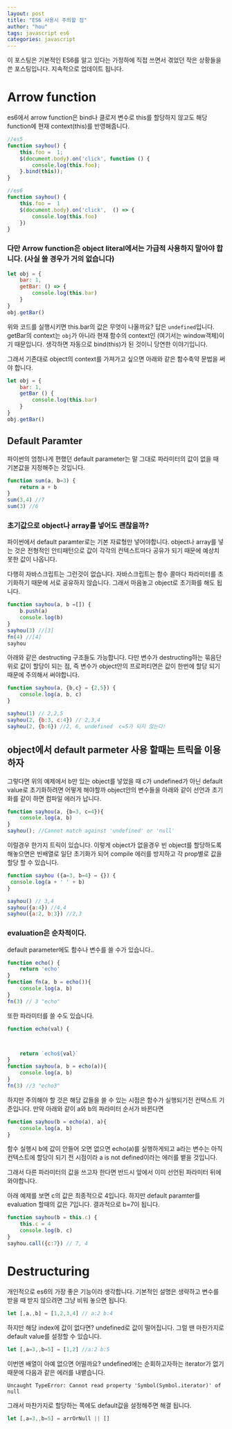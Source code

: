 ```yaml
---
layout: post
title: "ES6 사용시 주의할 점"
author: "hou"
tags: javascript es6
categories: javascript
---
```


이 포스팅은 기본적인 ES6를 알고 있다는 가정하에 직접 쓰면서 겪었던 작은 상황들을 쓴 포스팅입니다. 지속적으로 업데이트 됩니다. 

# Arrow function
es6에서 arrow function은 bind나 클로저 변수로 this를 할당하지 않고도 해당 function에 현재 context(this)를 반영해줍니다.

```js
//es5
function sayhou() {
    this.foo =  1; 
    $(document.body).on('click', function () {   
        console.log(this.foo);
    }.bind(this));
}

//es6
function sayhou() {
    this.foo =  1 
    $(document.body).on('click',  () => {   
        console.log(this.foo)
    })
}
```
### 다만 Arrow function은 object literal에서는 가급적 사용하지 말아야 합니다. (사실 쓸 경우가 거의 없습니다)
```js
let obj = {
    bar: 1,
    getBar: () => {
        console.log(this.bar)
    }
}
obj.getBar()

```
위와 코드를 실행시키면 this.bar의 값은 무엇이 나올까요? 답은 ``undefined``입니다. getBar의 context는 `obj`가 아니라 현재 함수의 context인 (여기서는 window객체)이기 때문입니다. 생각하면 자동으로 bind(this)가 된 것이니 당연한 이야기입니다.

그래서 기존대로 object의 context를 가져가고 싶으면 아래와 같은 함수축약 문법을 써야 합니다.

```js
let obj = {
    bar: 1,
    getBar () {
        console.log(this.bar)
    }
}
obj.getBar()

```

## Default Paramter 

파이썬의 엄청나게 편했던 default parameter는 말 그대로 파라미터의 값이 없을 때 기본값을 지정해주는 것입니다.

```js
function sum(a, b=3) {
    return a + b
}
sum(3,4) //7
sum(3) //6
```

### 초기값으로 object나 array를 넣어도 괜찮을까?

파이썬에서 default paramter로는 기본 자료형만 넣어야합니다. object나 array를 넣는 것은 전형적인 안티패턴으로 값이 각각의 컨텍스트마다 공유가 되기 때문에 예상치 못한 값이 나옵니다.

다행히 자바스크립트는 그런것이 없습니다. 자바스크립트는 함수 콜마다 파라미터를 초기화하기 때문에 서로 공유하지 않습니다. 그래서 마음놓고 object로 초기화를 해도 됩니다.

```js
function sayhou(a, b =[]) {
    b.push(a)
    console.log(b)
}
sayhou(3) //[3]
fn(4) //[4]
sayhou
```
아래와 같은 destructing 구조들도 가능합니다. 다만 변수가 destructing하는 묶음단위로 값이 할당이 되는 점, 즉 변수가 object안의 프로퍼티면은 값이 한번에 할당 되기 때문에 주의해서 써야합니다.

``` js
function sayhou(a, {b,c} = {2,5}) {
    console.log(a, b, c)
}

sayhou(1) // 2,2,5
sayhou(2, {b:3, c:4}) // 2,3,4
sayhou(2, {b:6}) //2, 6, undefined  c=5가 되지 않는다!
```
## object에서 default parmeter 사용 할때는 트릭을 이용하자 

그렇다면 위의 예제에서 b만 있는 object를 넣었을 때 c가 undefined가 아닌 default value로 초기화하려면 어떻게 해야할까
object안의 변수들을 아래와 같이 선언과 초기화를 같이 하면 컴파일 에러가 납니다.

```js
function sayhou(a, {b=3, c=4}){
    console.log(a, b)
}
sayhou(); //Cannot match against 'undefined' or 'null'
```

이럴경우 한가지 트릭이 있습니다. 이렇게 object가 없을경우 빈 object를 할당하도록 해놓으면은 빈배열로 일단 초기화가 되어 compile 에러를 방지하고 각 prop별로 값을 할당 할 수 있습니다.

```js
function sayhou ({a=3, b=4} = {}) {
 console.log(a + ' ' + b)
}

sayhou() // 3,4
sayhou({a:4}) //4,4
sayhou({a:2, b:3}) //2,3
```

### evaluation은 순차적이다.

default parameter에도 함수나 변수를 쓸 수가 있습니다..
```js
function echo() {
    return 'echo'
}
function fn(a, b = echo()){
    console.log(a, b)
}
fn(3) // 3 "echo"
```

또한 파라미터를 쓸 수도 있습니다.
```js
function echo(val) {



    return `echo${val}` 
}
function sayhou(a, b = echo(a)){
    console.log(a, b)
}
fn(3) //3 "echo3"
```

하지만 주의해야 할 것은 해당 값들을 쓸 수 있는 시점은 함수가 실행되기전 컨택스트 기준입니다.
만약 아래와 같이 a와 b의 파라미터 순서가 바뀐다면 

```js
function sayhou(b = echo(a), a){
    console.log(a, b)
}
```
함수 실행시 b에 값이 안들어 오면 없으면 echo(a)를 실행하게되고 a라는 변수는 아직 컨텍스트에 할당이 되기 전 시점이라 a is not defined이라는 에러를 뱉을 것입니다. 

그래서 다른 파라미터의 값을 쓰고자 한다면 반드시 앞에서 이미 선언된 파라미터 뒤에 와야합니다.

아래 예제를 보면 c의 값은 최종적으로 4입니다. 하지만 default paramter를 evaluation 할때의 값은 7입니다. 결과적으로 b=7이 됩니다.
```js
function sayhou(b = this.c) {
	this.c = 4
    console.log(b, c)
}
sayhou.call({c:7}) // 7, 4
```


# Destructuring
개인적으로 es6의 가장 좋은 기능이라 생각합니다.
기본적인 설명은 생략하고 변수를 받을 때 받지 않으려면 그냥 비워 놓으면 됩니다.

```javascript
let [,a,,b] = [1,2,3,4] // a:2 b:4
```

하지만 해당 index에 값이 없다면? undefined로 값이 떨어집니다. 그럴 땐 마찬가지로 default value를 설정할 수 있습니다.

```javascript
let [,a=3,,b=5] = [1,2] //a:2 b:5
```

이번엔 배열이 아예 없으면 어떨까요?
undefined에는 순회하고자하는 iterator가 없기 때문에 다음과 같은 에러를 내뱉습니다.

```
Uncaught TypeError: Cannot read property 'Symbol(Symbol.iterator)' of null 
```

그래서 마찬가지로 할당하는 쪽에도 default값을 설정해주면 해결 됩니다.

```javascript
let [,a=3,,b=5] = arrOrNull || []
```
